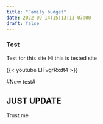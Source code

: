 ```yaml
---
title: "Family budget"
date: 2022-09-14T15:13:13-07:00
draft: false
---
```


### Test ####
Test tor this site
Hi this is tested site

{{< youtube LIFvgrRxdt4 >}}

#New test#



## JUST UPDATE ##
 Trust me


